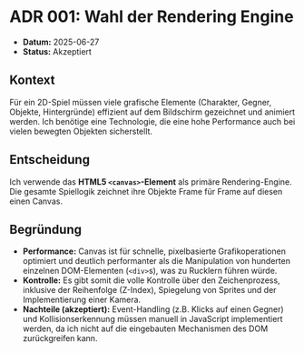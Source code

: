 # ADR 001: Wahl der Rendering Engine

-   **Datum:** 2025-06-27
-   **Status:** Akzeptiert

## Kontext
Für ein 2D-Spiel müssen viele grafische Elemente (Charakter, Gegner, Objekte, Hintergründe) effizient auf dem Bildschirm gezeichnet und animiert werden. 
Ich benötige eine Technologie, die eine hohe Performance auch bei vielen bewegten Objekten sicherstellt.

## Entscheidung
Ich verwende das **HTML5 `<canvas>`-Element** als primäre Rendering-Engine. Die gesamte Spiellogik zeichnet ihre Objekte Frame für Frame auf diesen einen Canvas.

## Begründung
-   **Performance:** 
    Canvas ist für schnelle, pixelbasierte Grafikoperationen optimiert und deutlich performanter als die Manipulation von hunderten einzelnen DOM-Elementen (`<div>`s), 
    was zu Rucklern führen würde.
-   **Kontrolle:**
    Es gibt somit die volle Kontrolle über den Zeichenprozess, inklusive der Reihenfolge (Z-Index), Spiegelung von Sprites und der Implementierung einer Kamera.
-   **Nachteile (akzeptiert):** 
    Event-Handling (z.B. Klicks auf einen Gegner) und Kollisionserkennung müssen manuell in JavaScript implementiert werden, 
    da ich nicht auf die eingebauten Mechanismen des DOM zurückgreifen kann.

